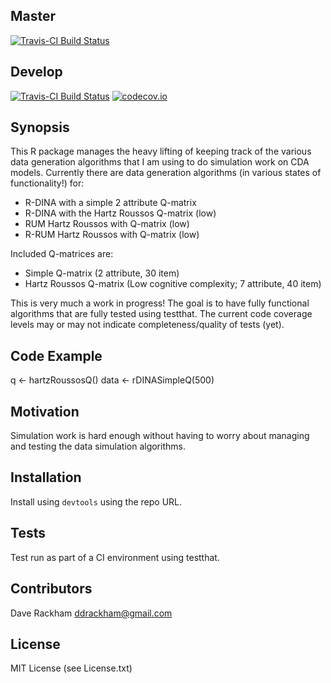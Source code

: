 ## Master
[![Travis-CI Build Status](https://travis-ci.org/drackham/dcmdata.svg?branch=master)](https://travis-ci.org/drackham/CDADataSims)

## Develop
[![Travis-CI Build Status](https://travis-ci.org/drackham/dcmdata.svg?branch=develop)](https://travis-ci.org/drackham/CDADataSims)
[![codecov.io](https://codecov.io/github/drackham/dcmdata/coverage.svg?branch=develop)](https://codecov.io/github/drackham/CDADataSims?branch=develop)

## Synopsis

This R package manages the heavy lifting of keeping track of the various data generation algorithms that I am using to do simulation work on CDA models. Currently there are data generation algorithms (in various states of functionality!) for:
* R-DINA with a simple 2 attribute Q-matrix
* R-DINA with the Hartz Roussos Q-matrix (low)
* RUM Hartz Roussos with Q-matrix (low)
* R-RUM Hartz Roussos with Q-matrix (low)

Included Q-matrices are:
* Simple Q-matrix (2 attribute, 30 item) 
* Hartz Roussos Q-matrix (Low cognitive complexity; 7 attribute, 40 item)

This is very much a work in progress!  The goal is to have fully functional algorithms that are fully tested using testthat. The current code coverage levels may or may not indicate completeness/quality of tests (yet).

## Code Example

q <- hartzRoussosQ()
data <- rDINASimpleQ(500)

## Motivation

Simulation work is hard enough without having to worry about managing and testing the data simulation algorithms.

## Installation

Install using `devtools` using the repo URL.

## Tests

Test run as part of a CI environment using testthat.

## Contributors

Dave Rackham ddrackham@gmail.com

## License

MIT License (see License.txt)
